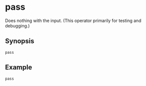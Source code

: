 # pass

Does nothing with the input. (This operator primarily for testing and
debugging.)

## Synopsis

```
pass
```

## Example

```
pass
```
